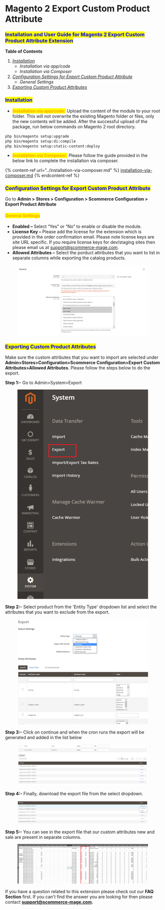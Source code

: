 # Magento 2 Export Custom Product Attribute

### <mark style="color:blue;">Installation and User Guide for Magento 2 Export Custom Product Attribute Extension</mark>

**Table of Contents**

1. [_Installation_ ](magento-2-export-custom-product-attribute.md#bookmark0)
   * _Installation via app/code_&#x20;
   * _Installation via Composer_
2. [_Configuration Settings for Export Custom Product Attribute_](magento-2-export-custom-product-attribute.md#bookmark3)
   * _General Settings_&#x20;
3. [_Exporting Custom Product Attributes_](magento-2-export-custom-product-attribute.md#bookmark8)

### <mark style="color:blue;">Installation</mark> <a href="#bookmark0" id="bookmark0"></a>

* <mark style="color:orange;">**Installation via app/code:**</mark> Upload the content of the module to your root folder. This will not overwrite the existing Magento folder or files, only the new contents will be added. After the successful upload of the package, run below commands on Magento 2 root directory.

```
php bin/magento setup:upgrade
php bin/magento setup:di:compile
php bin/magento setup:static-content:deploy
```

* <mark style="color:orange;">**Installation via Composer:**</mark> Please follow the guide provided in the below link to complete the installation via composer.

{% content-ref url="../installation-via-composer.md" %}
[installation-via-composer.md](../installation-via-composer.md)
{% endcontent-ref %}

### <mark style="color:blue;">Configuration Settings for Export Custom Product Attribute</mark> <a href="#bookmark3" id="bookmark3"></a>

Go to **Admin > Stores > Configuration > Scommerce Configuration > Export Product Attribute**

#### <mark style="color:orange;">General Settings</mark> <a href="#bookmark4" id="bookmark4"></a>

* **Enabled –** Select “Yes” or “No” to enable or disable the module.
* **License Key –** Please add the license for the extension which is provided in the order confirmation email. Please note license keys are site URL specific. If you require license keys for dev/staging sites then please email us at [support@scommerce-mage.com](mailto:support@scommerce-mage.com).
* **Allowed Attributes –** Select the porduct attributes that you want to list in separate columns while exporting the catalog products.

<figure><img src="../../.gitbook/assets/image (8) (1) (1) (1) (1) (1).png" alt=""><figcaption></figcaption></figure>

### <mark style="color:blue;">Exporting Custom Product Attributes</mark> <a href="#bookmark8" id="bookmark8"></a>

Make sure the custom attributes that you want to import are selected under **Admin>Stores>Configuration>Scommerce Configuration>Export Custom Attributes>Allowed Attributes**. Please follow the steps below to do the export.

**Step 1:-** Go to Admin>System>Export

<figure><img src="../../.gitbook/assets/1 (4).png" alt=""><figcaption></figcaption></figure>

**Step 2:-** Select product from the 'Entity Type' dropdown list and select the attributes that you want to exclude from the export.

<figure><img src="../../.gitbook/assets/image (85).png" alt=""><figcaption></figcaption></figure>

**Step 3:-** Click on continue and when the cron runs the export will be generated and added in the list below

<figure><img src="../../.gitbook/assets/image (6) (1) (1) (1) (1) (1).png" alt=""><figcaption></figcaption></figure>

&#x20;**Step 4:-** Finally, download the export file from the select dropdown.

<figure><img src="../../.gitbook/assets/image (9) (1) (1) (1) (1).png" alt=""><figcaption></figcaption></figure>

**Step 5:-** You can see in the export file that our custom attributes new and sale are present in separate columns.

<figure><img src="../../.gitbook/assets/exportproductattr.png" alt=""><figcaption></figcaption></figure>

If you have a question related to this extension please check out our **FAQ Section** first. If you can't find the answer you are looking for then please contact [**support@scommerce-mage.com**](mailto:core@scommerce-mage.com)**.**
